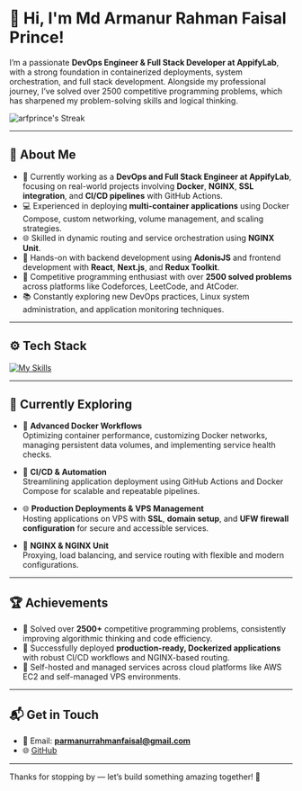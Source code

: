 # 👋 Hi, I'm Md Armanur Rahman Faisal Prince!

I’m a passionate **DevOps Engineer & Full Stack Developer at AppifyLab**, with a strong foundation in containerized deployments, system orchestration, and full stack development. Alongside my professional journey, I’ve solved over 2500 competitive programming problems, which has sharpened my problem-solving skills and logical thinking.

![arfprince's Streak](https://streak-stats.demolab.com?user=arfprince&theme=vue-dark&hide_border=true)

---

## 🚀 About Me

- 🎯 Currently working as a **DevOps and Full Stack Engineer at AppifyLab**, focusing on real-world projects involving **Docker**, **NGINX**, **SSL integration**, and **CI/CD pipelines** with GitHub Actions.
- 💻 Experienced in deploying **multi-container applications** using Docker Compose, custom networking, volume management, and scaling strategies.
- 🌐 Skilled in dynamic routing and service orchestration using **NGINX Unit**.
- 🔧 Hands-on with backend development using **AdonisJS** and frontend development with **React**, **Next.js**, and **Redux Toolkit**.
- 🧠 Competitive programming enthusiast with over **2500 solved problems** across platforms like Codeforces, LeetCode, and AtCoder.
- 📚 Constantly exploring new DevOps practices, Linux system administration, and application monitoring techniques.

---

## ⚙️ Tech Stack

[![My Skills](https://skillicons.dev/icons?i=docker,nginx,linux,bash,nodejs,react,nextjs,js,html,css,mysql,postgres,git,github,vscode,sublime)](https://skillicons.dev)

---

## 🌱 Currently Exploring

- 🐳 **Advanced Docker Workflows**  
  Optimizing container performance, customizing Docker networks, managing persistent data volumes, and implementing service health checks.

- 🚀 **CI/CD & Automation**  
  Streamlining application deployment using GitHub Actions and Docker Compose for scalable and repeatable pipelines.

- 🌐 **Production Deployments & VPS Management**  
  Hosting applications on VPS with **SSL**, **domain setup**, and **UFW firewall configuration** for secure and accessible services.

- 🔀 **NGINX & NGINX Unit**  
  Proxying, load balancing, and service routing with flexible and modern configurations.

---

## 🏆 Achievements

- 🏅 Solved over **2500+** competitive programming problems, consistently improving algorithmic thinking and code efficiency.
- 🚀 Successfully deployed **production-ready, Dockerized applications** with robust CI/CD workflows and NGINX-based routing.
- 🧠 Self-hosted and managed services across cloud platforms like AWS EC2 and self-managed VPS environments.

---

## 📬 Get in Touch

- 📧 Email: **parmanurrahmanfaisal@gmail.com**
- 🌐 [GitHub](https://github.com/arfprince)

---

Thanks for stopping by — let’s build something amazing together! 🚀
